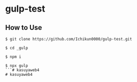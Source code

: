 # gulp-test
## How to Use
```
$ git clone https://github.com/Ichikun0000/gulp-test.git
```
```
$ cd _gulp
```
```
$ npm i
```
```
$ npx gulp
```# kasuyaweb4
# kasuyaweb4
